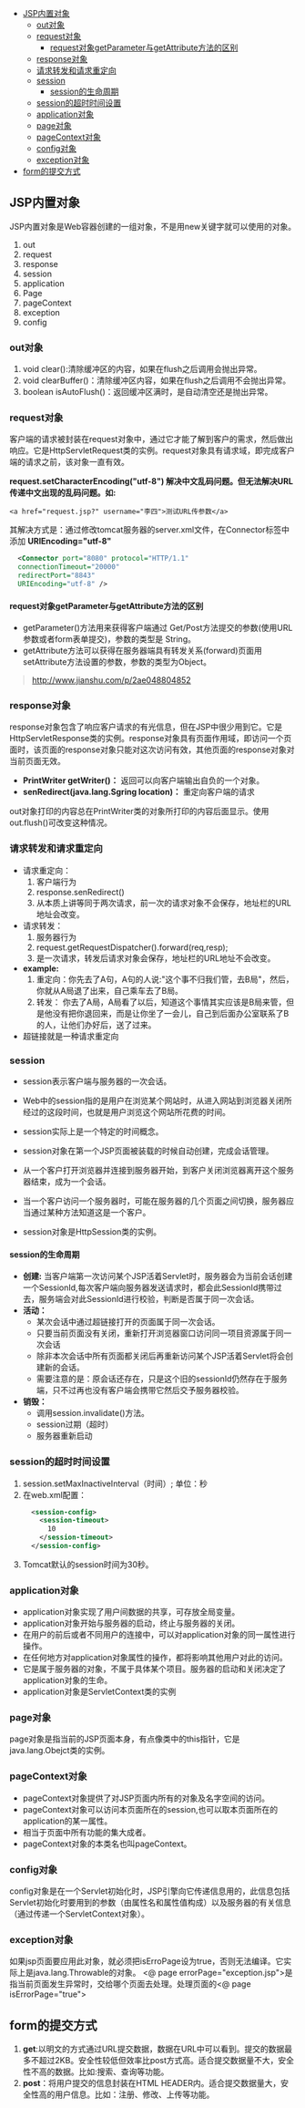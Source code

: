 
<!-- toc orderedList:0 depthFrom:1 depthTo:6 -->

* [JSP内置对象](#jsp内置对象)
  * [out对象](#out对象)
  * [request对象](#request对象)
    * [request对象getParameter与getAttribute方法的区别](#request对象getparameter与getattribute方法的区别)
  * [response对象](#response对象)
  * [请求转发和请求重定向](#请求转发和请求重定向)
  * [session](#session)
    * [session的生命周期](#session的生命周期)
  * [session的超时时间设置](#session的超时时间设置)
  * [application对象](#application对象)
  * [page对象](#page对象)
  * [pageContext对象](#pagecontext对象)
  * [config对象](#config对象)
  * [exception对象](#exception对象)
* [form的提交方式](#form的提交方式)

<!-- tocstop -->


## JSP内置对象
JSP内置对象是Web容器创建的一组对象，不是用new关键字就可以使用的对象。

1. out
2. request
3. response
4. session
5. application
6. Page
7. pageContext
8. exception
9. config


### out对象
1. void clear():清除缓冲区的内容，如果在flush之后调用会抛出异常。
2. void clearBuffer()：清除缓冲区内容，如果在flush之后调用不会抛出异常。
3. boolean isAutoFlush()：返回缓冲区满时，是自动清空还是抛出异常。

### request对象
客户端的请求被封装在request对象中，通过它才能了解到客户的需求，然后做出响应。它是HttpServletRequest类的实例。request对象具有请求域，即完成客户端的请求之前，该对象一直有效。<br>

**request.setCharacterEncoding("utf-8") 解决中文乱码问题。但无法解决URL传递中文出现的乱码问题。如:**
```
<a href="request.jsp?" username="李四">测试URL传参数</a>
```
其解决方式是：通过修改tomcat服务器的server.xml文件，在Connector标签中添加 **URIEncoding="utf-8"**
``` xml
  <Connector port="8080" protocol="HTTP/1.1"
  connectionTimeout="20000"
  redirectPort="8843"
  URIEncoding="utf-8" />

```
#### request对象getParameter与getAttribute方法的区别
- getParameter()方法用来获得客户端通过 Get/Post方法提交的参数(使用URL参数或者form表单提交)，参数的类型是 String。
- getAttribute方法可以获得在服务器端具有转发关系(forward)页面用setAttribute方法设置的参数，参数的类型为Object。

> http://www.jianshu.com/p/2ae048804852


### response对象
response对象包含了响应客户请求的有光信息，但在JSP中很少用到它。它是HttpServletResponse类的实例。response对象具有页面作用域，即访问一个页面时，该页面的response对象只能对这次访问有效，其他页面的response对象对当前页面无效。

- **PrintWriter getWriter()：** 返回可以向客户端输出自负的一个对象。
- **senRedirect(java.lang.Sgring location)：** 重定向客户端的请求

out对象打印的内容总在PrintWriter类的对象所打印的内容后面显示。使用out.flush()可改变这种情况。

### 请求转发和请求重定向
- 请求重定向：
  1. 客户端行为
  2. response.senRedirect()
  3. 从本质上讲等同于两次请求，前一次的请求对象不会保存，地址栏的URL地址会改变。
- 请求转发：
  1. 服务器行为
  2. request.getRequestDispatcher().forward(req,resp);
  3. 是一次请求，转发后请求对象会保存，地址栏的URL地址不会改变。
- **example:**
   1. 重定向：你先去了A句，A句的人说:"这个事不归我们管，去B局"，然后，你就从A局退了出来，自己乘车去了B局。
   2. 转发： 你去了A局，A局看了以后，知道这个事情其实应该是B局来管，但是他没有把你退回来，而是让你坐了一会儿，自己到后面办公室联系了B的人，让他们办好后，送了过来。
- 超链接就是一种请求重定向

### session
 - session表示客户端与服务器的一次会话。
 - Web中的session指的是用户在浏览某个网站时，从进入网站到浏览器关闭所经过的这段时间，也就是用户浏览这个网站所花费的时间。
 - session实际上是一个特定的时间概念。

- session对象在第一个JSP页面被装载的时候自动创建，完成会话管理。
- 从一个客户打开浏览器并连接到服务器开始，到客户关闭浏览器离开这个服务器结束，成为一个会话。
- 当一个客户访问一个服务器时，可能在服务器的几个页面之间切换，服务器应当通过某种方法知道这是一个客户。
- session对象是HttpSession类的实例。

#### session的生命周期

- **创建:** 当客户端第一次访问某个JSP活着Servlet时，服务器会为当前会话创建一个SessionId,每次客户端向服务器发送请求时，都会此SessionId携带过去，服务端会对此SessionId进行校验，判断是否属于同一次会话。
- **活动：**
  - 某次会话中通过超链接打开的页面属于同一次会话。
  - 只要当前页面没有关闭，重新打开浏览器窗口访问同一项目资源属于同一次会话
  - 除非本次会话中所有页面都关闭后再重新访问某个JSP活着Servlet将会创建新的会话。
  - 需要注意的是：原会话还存在，只是这个旧的sessionId仍然存在于服务端，只不过再也没有客户端会携带它然后交予服务器校验。
- **销毁：**
  - 调用session.invalidate()方法。
  - session过期（超时）
  - 服务器重新启动

### session的超时时间设置
1. session.setMaxInactiveInterval（时间）; 单位：秒
2. 在web.xml配置：
    ``` xml
      <session-config>
        <session-timeout>
          10
        </session-timeout>
      </session-config>
    ```
3. Tomcat默认的session时间为30秒。

### application对象
- application对象实现了用户间数据的共享，可存放全局变量。
- application对象开始与服务器的启动，终止与服务器的关闭。
- 在用户的前后或者不同用户的连接中，可以对application对象的同一属性进行操作。
- 在任何地方对application对象属性的操作，都将影响其他用户对此的访问。
- 它是属于服务器的对象，不属于具体某个项目。服务器的启动和关闭决定了application对象的生命。
- application对象是ServletContext类的实例

### page对象
page对象是指当前的JSP页面本身，有点像类中的this指针，它是java.lang.Obejct类的实例。

### pageContext对象
- pageContext对象提供了对JSP页面内所有的对象及名字空间的访问。
- pageContext对象可以访问本页面所在的session,也可以取本页面所在的application的某一属性。
- 相当于页面中所有功能的集大成者。
- pageContext对象的本类名也叫pageContext。

### config对象
config对象是在一个Servlet初始化时，JSP引擎向它传递信息用的，此信息包括Servlet初始化时要用到的参数（由属性名和属性值构成）以及服务器的有关信息（通过传递一个ServletContext对象）。

### exception对象
如果jsp页面要应用此对象，就必须把isErroPage设为true，否则无法编译。它实际上是java.lang.Throwable的对象。
<@ page errorPage="exception.jsp">是指当前页面发生异常时，交给哪个页面去处理。处理页面的<@ page isErrorPage="true">


## form的提交方式
1. **get**:以明文的方式通过URL提交数据，数据在URL中可以看到。提交的数据最多不超过2KB。安全性较低但效率比post方式高。适合提交数据量不大，安全性不高的数据。比如:搜索、查询等功能。
2. **post**：将用户提交的信息封装在HTML HEADER内。适合提交数据量大，安全性高的用户信息。比如：注册、修改、上传等功能。
